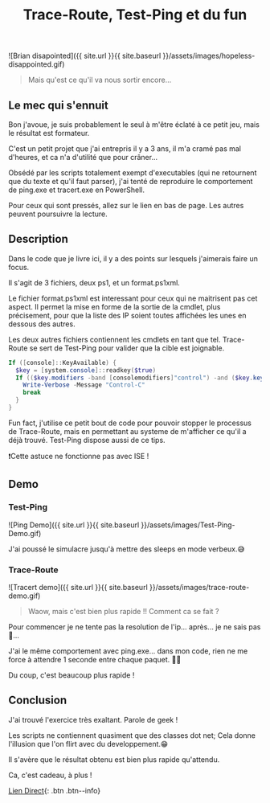 ﻿---
title: "Trace-Route, Test-Ping et du fun"
excerpt: |
  Un projet rigolo, reproduire le comportement de tracert.exe et de ping.exe
  Une demonstration de la force de powershell tout en s'amusant. Deux commandes DOS reproduites en Posh et une astuce en prime.

category: PowerShell
classes: wide
comments: true
tags: 
  - PowerShell
  - cmdlet
  - Tips
---

![Brian disapointed]({{ site.url }}{{ site.baseurl }}/assets/images/hopeless-disappointed.gif)

> Mais qu'est ce qu'il va nous sortir encore...

## Le mec qui s'ennuit

Bon j'avoue, je suis probablement le seul à m'être éclaté à ce petit jeu, mais le résultat est formateur.

C'est un petit projet que j'ai entrepris il y a 3 ans, il m'a cramé pas mal d'heures, et ca n'a d'utilité que pour crâner...

Obsédé par les scripts totalement exempt d'executables (qui ne retournent que du texte et qu'il faut parser), j'ai tenté de reproduire le comportement de ping.exe et tracert.exe en PowerShell.

Pour ceux qui sont pressés, allez sur le lien en bas de page. Les autres peuvent poursuivre la lecture.

## Description

Dans le code que je livre ici, il y a des points sur lesquels j'aimerais faire un focus.

Il s'agit de 3 fichiers, deux ps1, et un format.ps1xml.

Le fichier format.ps1xml est interessant pour ceux qui ne maitrisent pas cet aspect. Il permet la mise en forme de la sortie de la cmdlet, plus précisement, pour que la liste des IP soient toutes affichées les unes en dessous des autres.

Les deux autres fichiers contiennent les cmdlets en tant que tel. Trace-Route se sert de Test-Ping pour valider que la cible est joignable.

```powershell
If ([console]::KeyAvailable) {
  $key = [system.console]::readkey($true)
  If (($key.modifiers -band [consolemodifiers]"control") -and ($key.key -eq "C")) {
    Write-Verbose -Message "Control-C"
    break
  }
}
```

Fun fact, j'utilise ce petit bout de code pour pouvoir stopper le processus de Trace-Route, mais en permettant au systeme de m'afficher ce qu'il a déjà trouvé.
Test-Ping dispose aussi de ce tips.

❗Cette astuce ne fonctionne pas avec ISE !


## Demo

### Test-Ping

![Ping Demo]({{ site.url }}{{ site.baseurl }}/assets/images/Test-Ping-Demo.gif)

J'ai poussé le simulacre jusqu'à mettre des sleeps en mode verbeux.😅


### Trace-Route

![Tracert demo]({{ site.url }}{{ site.baseurl }}/assets/images/trace-route-demo.gif)

> Waow, mais c'est bien plus rapide !! Comment ca se fait ?

Pour commencer je ne tente pas la resolution de l'ip... après... je ne sais pas 🤔...

J'ai le même comportement avec ping.exe... dans mon code, rien ne me force à attendre 1 seconde entre chaque paquet. 🤷‍♂️

Du coup, c'est beaucoup plus rapide !

## Conclusion

J'ai trouvé l'exercice très exaltant. Parole de geek !

Les scripts ne contiennent quasiment que des classes dot net; Cela donne l'illusion que l'on flirt avec du developpement.😁

Il s'avère que le résultat obtenu est bien plus rapide qu'attendu. 


Ca, c'est cadeau, à plus !

[Lien Direct](https://github.com/MickaelRoy/Cmdlets/tree/main/Trace-Route){: .btn .btn--info}
